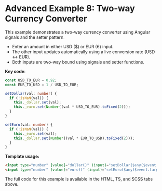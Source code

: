 # Advanced Example 8: Two-way Currency Converter

This example demonstrates a two-way currency converter using Angular signals and the setter pattern.

- Enter an amount in either USD ($) or EUR (€) input.
- The other input updates automatically using a live conversion rate (USD ↔ EUR).
- Both inputs are two-way bound using signals and setter functions.

**Key code:**
```typescript
const USD_TO_EUR = 0.92;
const EUR_TO_USD = 1 / USD_TO_EUR;

setDollar(val: number) {
  if (!isNaN(val)) {
    this._dollar.set(val);
    this._euro.set(Number((val * USD_TO_EUR).toFixed(2)));
  }
}

setEuro(val: number) {
  if (!isNaN(val)) {
    this._euro.set(val);
    this._dollar.set(Number((val * EUR_TO_USD).toFixed(2)));
  }
}
```

**Template usage:**
```html
<input type="number" [value]="dollar()" (input)="setDollar($any($event.target).valueAsNumber)" />
<input type="number" [value]="euro()" (input)="setEuro($any($event.target).valueAsNumber)" />
```

The full code for this example is available in the HTML, TS, and SCSS tabs above.

